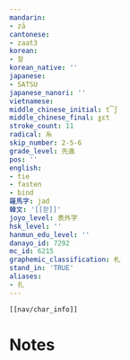 ```yaml
---
mandarin:
- zā
cantonese:
- zaat3
korean:
- 찰
korean_native: ''
japanese:
- SATSU
japanese_nanori: ''
vietnamese:
middle_chinese_initial: t͡ʃ
middle_chinese_final: ɣɛt
stroke_count: 11
radical: 糸
skip_number: 2-5-6
grade_level: 先進
pos: ''
english:
- tie
- fasten
- bind
羅馬字: jad
韓文: '[[잗]]'
joyo_level: 表外字
hsk_level: ''
hanmun_edu_level: ''
danayo_id: 7292
mc_id: 6215
graphemic_classification: 札
stand_in: 'TRUE'
aliases:
- 扎
---
```

```meta-bind-embed
[[nav/char_info]]
```

# Notes
